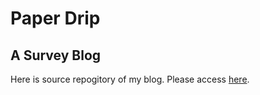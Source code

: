 # Paper Drip 
## A Survey Blog
Here is source repogitory of my blog.
Please access [here](https://paperdrip.github.io).
